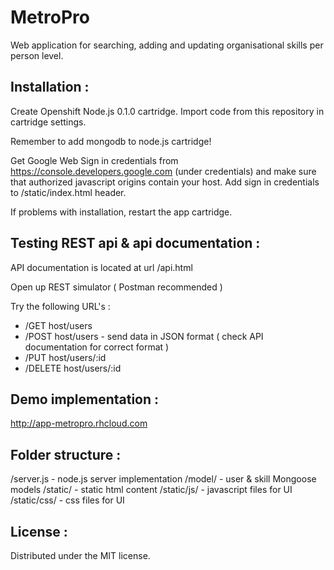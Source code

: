# MetroPro

Web application for searching, adding and updating organisational skills per person level.

## Installation : 

Create Openshift Node.js 0.1.0 cartridge. Import code from this repository in cartridge settings.

Remember to add mongodb to node.js cartridge!

Get Google Web Sign in credentials from https://console.developers.google.com (under credentials) and make sure that authorized javascript origins contain your host. Add sign in credentials to /static/index.html header.

If problems with installation, restart the app cartridge.

## Testing REST api & api documentation : 

API documentation is located at url /api.html

Open up REST simulator ( Postman recommended )

Try the following URL's : 

- /GET host/users
- /POST host/users - send data in JSON format ( check API documentation for correct format )
- /PUT host/users/:id
- /DELETE host/users/:id
 
## Demo implementation : 

http://app-metropro.rhcloud.com

## Folder structure : 

/server.js - node.js server implementation
/model/ - user & skill Mongoose models
/static/ - static html content
/static/js/ - javascript files for UI
/static/css/ - css files for UI

## License : 

Distributed under the MIT license.

